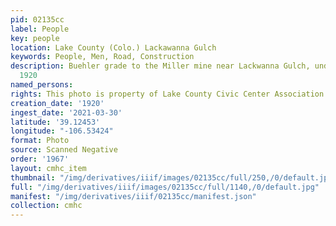 ```yaml
---
pid: 02135cc
label: People
key: people
location: Lake County (Colo.) Lackawanna Gulch
keywords: People, Men, Road, Construction
description: Buehler grade to the Miller mine near Lackwanna Gulch, under construction,
  1920
named_persons: 
rights: This photo is property of Lake County Civic Center Association.
creation_date: '1920'
ingest_date: '2021-03-30'
latitude: '39.12453'
longitude: "-106.53424"
format: Photo
source: Scanned Negative
order: '1967'
layout: cmhc_item
thumbnail: "/img/derivatives/iiif/images/02135cc/full/250,/0/default.jpg"
full: "/img/derivatives/iiif/images/02135cc/full/1140,/0/default.jpg"
manifest: "/img/derivatives/iiif/02135cc/manifest.json"
collection: cmhc
---
```

